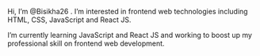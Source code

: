 Hi, I’m @Bisikha26 . I’m interested in frontend web technologies including HTML, CSS, JavaScript and React JS. 

I’m currently learning JavaScript and React JS and working to boost up my professional skill on frontend web development. 


